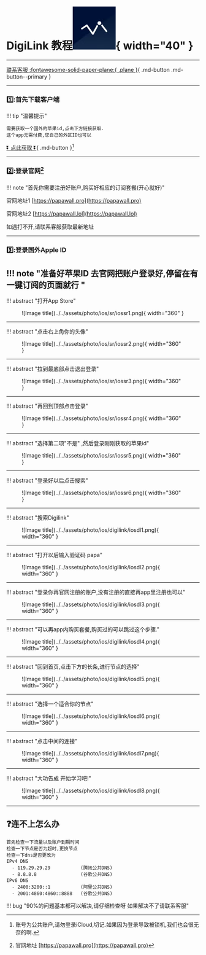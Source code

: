# DigiLink 教程![Image title](../../assets/photo/win/digilink/digilinklogo.png){ width="40" }
---

[联系客服 :fontawesome-solid-paper-plane:{ .plane }](../../chat.html){ .md-button .md-button--primary }

---

### 1️⃣:首先下载客户端
!!! tip "温馨提示"
    
    需要获取一个国外的苹果id,点击下方链接获取.
    这个app无需付费,您自己的外区ID也可以
    
[⏬ 点此获取 ⏬](https://shop.papawall.cc/buy/1){ .md-button }[^1] 

---

### 2️⃣:登录官网[^2] 

!!! note "首先你需要注册好账户,购买好相应的订阅套餐(开心就好)"

官网地址1 [https://papawall.pro](https://papawall.pro)

官网地址2 [https://papawall.lol](https://papawall.lol)

如遇打不开,请联系客服获取最新地址
    
---

### 3️⃣:登录国外Apple ID
!!! note "准备好苹果ID 去官网把账户登录好,停留在有一键订阅的页面就行 "
---
!!! abstract "打开App Store"
<figure markdown="span">
![Image title](../../assets/photo/ios/sr/iossr1.png){ width="360" }
</figure>

---

!!! abstract "点击右上角你的头像"
<figure markdown="span">
![Image title](../../assets/photo/ios/sr/iossr2.png){ width="360" }
</figure>

---

!!! abstract "拉到最底部点击退出登录"
<figure markdown="span">
![Image title](../../assets/photo/ios/sr/iossr3.png){ width="360" }
</figure>

---

!!! abstract "再回到顶部点击登录"
<figure markdown="span">
![Image title](../../assets/photo/ios/sr/iossr4.png){ width="360" }
</figure>

---

!!! abstract "选择第二项"不是" ,然后登录刚刚获取的苹果id"
<figure markdown="span">
![Image title](../../assets/photo/ios/sr/iossr5.png){ width="360" }
</figure>

---

!!! abstract "登录好以后点击搜索"
<figure markdown="span">
![Image title](../../assets/photo/ios/sr/iossr6.png){ width="360" }
</figure>

---

!!! abstract "搜索Digilink"
<figure markdown="span">
![Image title](../../assets/photo/ios/digilink/iosdl1.png){ width="360" }
</figure>

---

!!! abstract "打开以后输入验证码 papa"
<figure markdown="span">
![Image title](../../assets/photo/ios/digilink/iosdl2.png){ width="360" }
</figure>

---

!!! abstract "登录你再官网注册的账户,没有注册的直接再app里注册也可以"
<figure markdown="span">
![Image title](../../assets/photo/ios/digilink/iosdl3.png){ width="360" }
</figure>

---

!!! abstract "可以再app内购买套餐,购买过的可以跳过这个步骤."
<figure markdown="span">
![Image title](../../assets/photo/ios/digilink/iosdl4.png){ width="360" }
</figure>

---

!!! abstract "回到首页,点击下方的长条,进行节点的选择"
<figure markdown="span">
![Image title](../../assets/photo/ios/digilink/iosdl5.png){ width="360" }
</figure>

---

!!! abstract "选择一个适合你的节点"
<figure markdown="span">
![Image title](../../assets/photo/ios/digilink/iosdl6.png){ width="360" }
</figure>

---

!!! abstract "点击中间的连接"
<figure markdown="span">
![Image title](../../assets/photo/ios/digilink/iosdl7.png){ width="360" }
</figure>

---

!!! abstract "大功告成 开始学习吧!"
<figure markdown="span">
![Image title](../../assets/photo/ios/digilink/iosdl8.png){ width="360" }
</figure>

---


## ❓连不上怎么办
    首先检查一下流量以及账户到期时间
    检查一下节点是否为超时,更换节点
    检查一下dns是否更改为
    IPv4 DNS
      - 119.29.29.29           (腾讯公共DNS)
      - 8.8.8.8                (谷歌公共DNS)
    IPv6 DNS
      - 2400:3200::1           (阿里公共DNS)
      - 2001:4860:4860::8888   (谷歌公共DNS)
!!! bug "90%的问题基本都可以解决,请仔细检查呀 如果解决不了请联系客服"


[^1]: 账号为公共账户,请勿登录iCloud,切记.如果因为登录导致被锁机,我们也会很无奈的啊.
[^2]: 官网地址 [https://papawall.pro](https://papawall.pro)